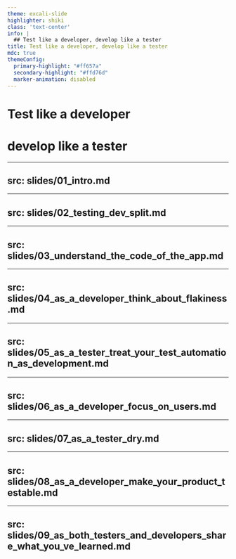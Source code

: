 ```yaml
---
theme: excali-slide
highlighter: shiki
class: 'text-center'
info: |
  ## Test like a developer, develop like a tester
title: Test like a developer, develop like a tester
mdc: true
themeConfig:
  primary-highlight: "#ff657a"
  secondary-highlight: "#ffd76d"
  marker-animation: disabled
---
```


# Test like a developer
# develop like a tester

<!--
- my name is Filip, I currently work as DevRel at Replay.io
- spent almost a decade at various positions in testing
- as a tester,  I spent my day writing test automation, talking to devs, manually testing, writing down notes, docs and performimg to my best abilities as a tester.
-  I also liked playing the developer role, mostly during my spare time
- I spent my evenings working on my homepage, creating and enhancing applications to test on my testing workshops, and dealing with all the developer stuff like bundlers, frameworks, css, databases, APIs and so on
- Basically, I spend a lot of time on **both tester and developer chair**. And this got me thinking. What’s going on with these two groups of people?
-->

---
src: slides/01_intro.md
---

---
src: slides/02_testing_dev_split.md
---

---
src: slides/03_understand_the_code_of_the_app.md
---

---
src: slides/04_as_a_developer_think_about_flakiness.md
---

---
src: slides/05_as_a_tester_treat_your_test_automation_as_development.md
---

---
src: slides/06_as_a_developer_focus_on_users.md
---

---
src: slides/07_as_a_tester_dry.md
---

---
src: slides/08_as_a_developer_make_your_product_testable.md
---

---
src: slides/09_as_both_testers_and_developers_share_what_you_ve_learned.md
---
